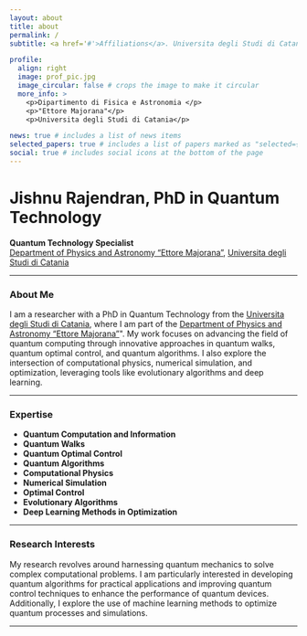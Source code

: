 ```yaml
---
layout: about
title: about
permalink: /
subtitle: <a href='#'>Affiliations</a>. Universita degli Studi di Catania.

profile:
  align: right
  image: prof_pic.jpg
  image_circular: false # crops the image to make it circular
  more_info: >
    <p>Dipartimento di Fisica e Astronomia </p>
    <p>"Ettore Majorana"</p>
    <p>Universita degli Studi di Catania</p>

news: true # includes a list of news items
selected_papers: true # includes a list of papers marked as "selected={true}"
social: true # includes social icons at the bottom of the page
---
```





# Jishnu Rajendran, PhD in Quantum Technology

**Quantum Technology Specialist**  
 [Department of Physics and Astronomy &ldquo;Ettore Majorana&rdquo;](https://www.dfa.unict.it/dottorandi/jishnu.rajendran),
 [Universita degli Studi di Catania](https://www.unict.it/en)

---

### **About Me**

I am a researcher with a PhD in Quantum Technology from the [Universita degli Studi di Catania](https://www.unict.it/en), where I am part of the  [Department of Physics and Astronomy &ldquo;Ettore Majorana&rdquo;](https://www.dfa.unict.it/dottorandi/jishnu.rajendran)". My work focuses on advancing the field of quantum computing through innovative approaches in quantum walks, quantum optimal control, and quantum algorithms. I also explore the intersection of computational physics, numerical simulation, and optimization, leveraging tools like evolutionary algorithms and deep learning.

---

### **Expertise**

- **Quantum Computation and Information**
- **Quantum Walks**
- **Quantum Optimal Control**
- **Quantum Algorithms**
- **Computational Physics**
- **Numerical Simulation**
- **Optimal Control**
- **Evolutionary Algorithms**
- **Deep Learning Methods in Optimization**

---

### **Research Interests**

My research revolves around harnessing quantum mechanics to solve complex computational problems. I am particularly interested in developing quantum algorithms for practical applications and improving quantum control techniques to enhance the performance of quantum devices. Additionally, I explore the use of machine learning methods to optimize quantum processes and simulations.

---

